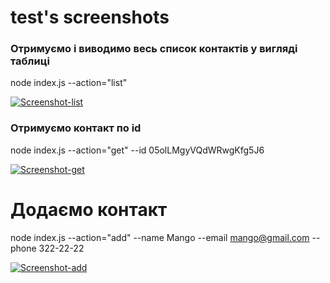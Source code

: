 # test's screenshots 

### Отримуємо і виводимо весь список контактів у вигляді таблиці
node index.js --action="list"

<a href="https://ibb.co/RHRYj47"><img src="https://i.ibb.co/q1T7JFx/Screenshot-list.png" alt="Screenshot-list" border="0"></a>

### Отримуємо контакт по id
node index.js --action="get" --id 05olLMgyVQdWRwgKfg5J6

<a href="https://ibb.co/gTbh1tX"><img src="https://i.ibb.co/6PcLhDp/Screenshot-get.png" alt="Screenshot-get" border="0"></a>

# Додаємо контакт
node index.js --action="add" --name Mango --email mango@gmail.com --phone 322-22-22

<a href="https://ibb.co/wNgTgbb"><img src="https://i.ibb.co/7JCHCTT/Screenshot-add.png" alt="Screenshot-add" border="0"></a>
